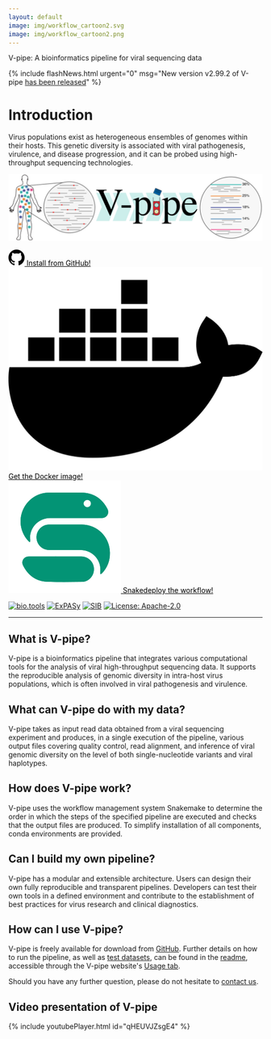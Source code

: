 ```yaml
---
layout: default
image: img/workflow_cartoon2.svg
image: img/workflow_cartoon2.png
---
```



V-pipe: A bioinformatics pipeline for viral sequencing data

{% include flashNews.html urgent="0" msg="New version v2.99.2 of V-pipe <a href='https://github.com/cbg-ethz/V-pipe/releases'>has been released</a>" %}


# Introduction

Virus populations exist as heterogeneous ensembles of genomes within their hosts.
This genetic diversity is associated with viral pathogenesis, virulence, and disease progression, and it can be probed using high-throughput sequencing technologies.

![Cartoon](img/workflow_cartoon2.svg)

<div class="calltoaction">
  <div><a class="hrefbut" href="https://github.com/cbg-ethz/V-pipe#using-quick-install-script" style="color:black;"><img src="img/mark-github.svg" alt="GitHub" /> Install from GitHub!</a></div>
  <div><a class="hrefbut" href="https://github.com/cbg-ethz/V-pipe/pkgs/container/v-pipe" style="color:black;"><img src="img/fa-brand_fa-docker.svg" alt="Docker" /> Get the Docker image!</a></div>
  <div><a class="hrefbut" href="https://snakemake.github.io/snakemake-workflow-catalog/?usage=cbg-ethz/V-pipe" style="color:black;"><img src="img/logo-snake.svg" alt="Snakemake" /> Snakedeploy the workflow!</a></div>
</div>

[![bio.tools](https://img.shields.io/badge/bio-tools-orange.svg?style=flat)](https://bio.tools/V-Pipe)
[![ExPASy](https://img.shields.io/badge/expasy-resource-red.svg?style=flat)](https://www.expasy.org/resources/v-pipe)
[![SIB](https://img.shields.io/badge/sib-resource-red.svg?style=flat)](https://www.sib.swiss/research-infrastructure/database-software-tools/sib-resources#v-pipe)
[![License: Apache-2.0](https://img.shields.io/badge/License-Apache_2.0-yellow.svg?style=flat)](https://opensource.org/licenses/Apache-2.0)

----

## What is V-pipe?

V-pipe is a bioinformatics pipeline that integrates various computational tools for the analysis of viral high-throughput sequencing data. It supports the reproducible analysis of genomic diversity in intra-host virus populations, which is often involved in viral pathogenesis and virulence.


## What can V-pipe do with my data?

V-pipe takes as input read data obtained from a viral sequencing experiment and produces, in a single execution of the pipeline, various output files covering quality control, read alignment, and inference of viral genomic diversity on the level of both single-nucleotide variants and viral haplotypes.


## How does V-pipe work?

V-pipe uses the workflow management system Snakemake to determine the order in which the steps of the specified pipeline are executed and checks that the output files are produced. To simplify installation of all components, conda environments are provided. 


## Can I build my own pipeline?

V-pipe has a modular and extensible architecture. Users can design their own fully reproducible and transparent pipelines. Developers can test their own tools in a defined environment and contribute to the establishment of best practices for virus research and clinical diagnostics.


## How can I use V-pipe?

V-pipe is freely available for download from [GitHub](https://github.com/cbg-ethz/V-pipe).
Further details on how to run the pipeline, as well as [test datasets](https://github.com/cbg-ethz/V-pipe/blob/master/tests/data/),
can be found in the [readme](https://github.com/cbg-ethz/V-pipe/blob/master/README.md#usage),
accessible through the V-pipe website's [Usage tab](usage/).

Should you have any further question, please do not hesitate to [contact us](contact/).

## Video presentation of V-pipe

{% include youtubePlayer.html id="qHEUVJZsgE4" %}
